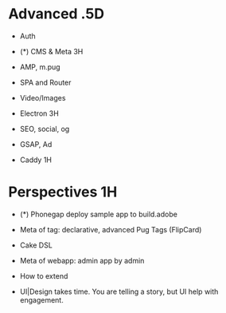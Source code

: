 

Advanced .5D
========

- Auth

- (*) CMS & Meta 3H

- AMP, m.pug 

- SPA and Router

- Video/Images

- Electron 3H

- SEO, social, og

- GSAP, Ad

- Caddy 1H

Perspectives 1H
============
- (*) Phonegap deploy sample app to build.adobe

- Meta of tag: declarative, advanced Pug Tags (FlipCard) 

- Cake DSL

- Meta of webapp: admin app by admin

- How to extend

- UI|Design takes time. You are telling a story, but UI help with engagement. 

